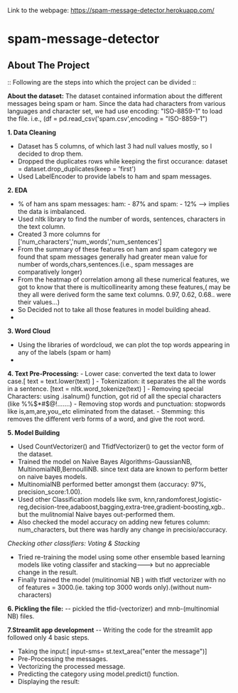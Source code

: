 Link to the webpage: https://spam-message-detector.herokuapp.com/
# spam-message-detector
## About The Project
:: Following are the steps into which the project can be divided ::

**About the dataset:**
The dataset contained information about the different messages being spam or ham.
Since the data had characters from various languages and character set, we had use encoding: "ISO-8859-1" to load the file.
i.e., (df = pd.read_csv('spam.csv',encoding = "ISO-8859-1")

**1. Data Cleaning**
- Dataset has 5 columns, of which last 3 had null values mostly, so I decided to drop them.
- Dropped the duplicates rows while keeping the first occurance: dataset = dataset.drop_duplicates(keep = 'first')
- Used LabelEncoder to provide labels to ham and spam messages.
 
**2. EDA**
- % of ham ans spam messages: ham: - 87% and spam: - 12% --> implies the data is imbalanced.
- Used nltk library to find the number of words, sentences, characters in the text column.
- Created 3 more columns for ['num_characters','num_words','num_sentences']
- From the summary of these features on ham and spam category we found that spam messages generally had greater mean value for number of words,chars,sentences.(i.e., spam messages are comparatively longer)
- From the heatmap of correlation among all these numerical features, we got to know that there is multicollinearity among these features,( may be they all were derived form the same text columns. 0.97, 0.62, 0.68.. were their values...)
- So Decided not to take all those features in model building ahead.
- 
**3. Word Cloud**
- Using the libraries of wordcloud, we can plot the top words appearing in any of the labels (spam or ham)
- 
**4. Text Pre-Processing:**
    - Lower case: converted the text data to lower case.[ text = text.lower(text) ]
    - Tokenization: it separates the all the words in a sentence. [text = nltk.word_tokenize(text) ]
    - Removing special Characters: using .isalnum() function, got rid of all the special characters (like %%$*#$@!.......)
    - Removing stop words and punctuation: stopwords like is,am,are,you,,etc eliminated from the dataset.
    - Stemming: this removes the different verb forms of a word, and give the root word.

**5. Model Building**
- Used CountVectorizer() and TfidfVectorizer() to get the vector form of the dataset.
- Trained the model on Naive Bayes Algorithms-GaussianNB, MultinomialNB,BernoulliNB. since text data are known to perform better on naive bayes models.
- MultinomialNB performed better amongst them (accuracy: 97%, precision_score:1.00).
- Used other Classification models like svm, knn,randomforest,logistic-reg,decision-tree,adaboost,bagging,extra-tree,gradient-boosting,xgb.. but the mulitnomial Naive bayes out-performed them.
- Also checked the model accuracy on adding new fetures column: num_characters, but there was hardly any change in precisio/accuracy.

_Checking other classifiers: Voting & Stacking_

- Tried re-training the model using some other ensemble based learning models like voting classifer and stacking---> but no appreciable change in the result.
- Finally trained the model (mulitinomial NB ) with tfidf vectorizer with no of features = 3000.(ie. taking top 3000 words only).(without num-characters)


**6. Pickling the file:**
-- pickled the tfid-(vectorizer) and mnb-(multinomial NB) files.

**7.Streamlit app development**
-- Writing the code for the streamlit app followed only 4 basic steps.
   -  Taking the input:[ input-sms= st.text_area("enter the message")]
   -  Pre-Processing the messages.
   -  Vectorizing the processed message.
   -  Predicting the category using model.predict() function.
   -  Displaying the result: 
